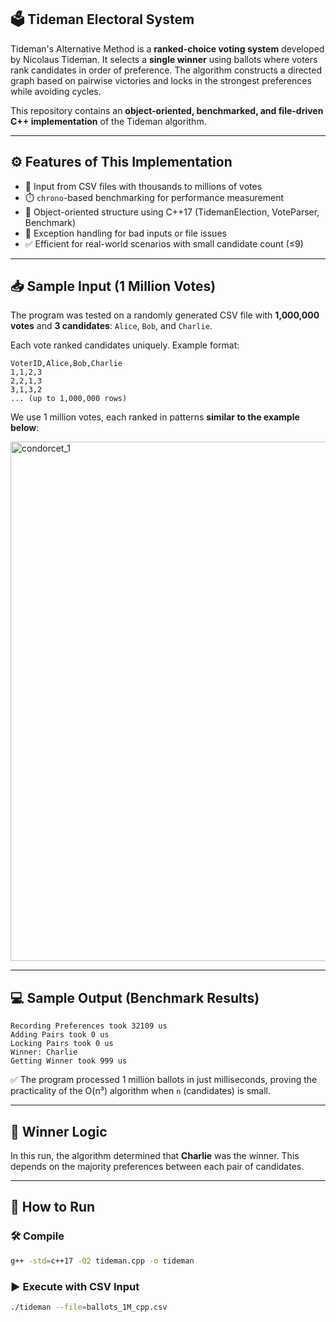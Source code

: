 ## 🗳️ Tideman Electoral System

Tideman's Alternative Method is a **ranked-choice voting system** developed by Nicolaus Tideman. It selects a **single winner** using ballots where voters rank candidates in order of preference. The algorithm constructs a directed graph based on pairwise victories and locks in the strongest preferences while avoiding cycles.

This repository contains an **object-oriented, benchmarked, and file-driven C++ implementation** of the Tideman algorithm.

---

## ⚙️ Features of This Implementation

- 🔁 Input from CSV files with thousands to millions of votes
- ⏱️ `chrono`-based benchmarking for performance measurement
- 🧱 Object-oriented structure using C++17 (TidemanElection, VoteParser, Benchmark)
- 🧾 Exception handling for bad inputs or file issues
- ✅ Efficient for real-world scenarios with small candidate count (≤9)

---

## 📥 Sample Input (1 Million Votes)

The program was tested on a randomly generated CSV file with **1,000,000 votes** and **3 candidates**: `Alice`, `Bob`, and `Charlie`.

Each vote ranked candidates uniquely. Example format:

```csv
VoterID,Alice,Bob,Charlie
1,1,2,3
2,2,1,3
3,1,3,2
... (up to 1,000,000 rows)
```

We use 1 million votes, each ranked in patterns **similar to the example below**:

<img width="831" alt="condorcet_1" src="https://github.com/vivekvohra/tideman/assets/112391833/7ded3ee3-8393-496f-ba73-ce2bcd7f12b6">

---

## 💻 Sample Output (Benchmark Results)

```text
Recording Preferences took 32109 us
Adding Pairs took 0 us
Locking Pairs took 0 us
Winner: Charlie
Getting Winner took 999 us
```

✅ The program processed 1 million ballots in just milliseconds, proving the practicality of the O(n³) algorithm when `n` (candidates) is small.

---

## 🧠 Winner Logic

In this run, the algorithm determined that **Charlie** was the winner. This depends on the majority preferences between each pair of candidates.


---

## 🧪 How to Run

### 🛠️ Compile
```bash
g++ -std=c++17 -O2 tideman.cpp -o tideman
```

### ▶️ Execute with CSV Input
```bash
./tideman --file=ballots_1M_cpp.csv
```

